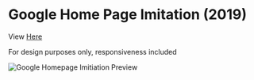 
# Google Home Page Imitation (2019)

<p>View  <a target="_blank" href="https://dazzling-mclean-06e49d.netlify.app">Here</a></p>

<p> For design purposes only, responsiveness included </p>




![Google Homepage Imitiation Preview](https://i.imgur.com/nfY7XeH.png)








